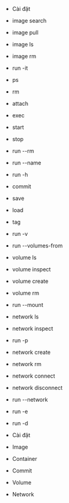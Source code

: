 - Cài đặt
- image search
- image pull
- image ls
- image rm
- run -it
- ps
- rm
- attach
- exec
- start
- stop
- run --rm
- run --name
- run -h
- commit
- save
- load
- tag
- run -v
- run --volumes-from
- volume ls
- volume inspect
- volume create
- volume rm
- run --mount
- network ls
- network inspect
- run -p
- network create
- network rm
- network connect
- network disconnect
- run --network
- run -e
- run -d


- Cài đặt
- Image
- Container
- Commit
- Volume
- Network